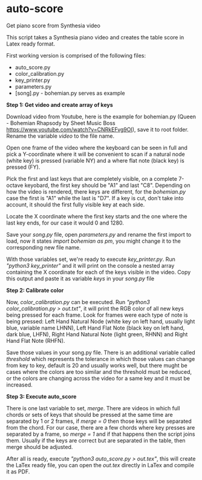 # auto-score
Get piano score from Synthesia video

This script takes a Synthesia piano video and creates the table score in Latex ready format.

First working version is comprised of the following files:
- auto_score.py
- color_calibration.py
- key_printer.py
- parameters.py
- [song].py - bohemian.py serves as example

**Step 1: Get video and create array of keys**

Download video from Youtube, here is the example for bohemian.py (Queen - Bohemian Rhapsody by Sheet Music Boss https://www.youtube.com/watch?v=CNRkEFvg9OI), save it to root folder.
Rename the variable *video* to the file name.

Open one frame of the video where the keyboard can be seen in full and pick a Y-coordinate where it will be convenient to scan if a natural node (white key) is pressed (variable NY) and a where flat note (black key) is pressed (FY). 

Pick the first and last keys that are completely visible, on a complete 7-octave keyobard, the first key should be "A1" and last "C8". Depending on how the video is rendered, there keys are different, for the *bohemian.py* case the first is "A1" while the last is "D7". If a key is cut, don't take into account, it should the first fully visible key at each side.

Locate the X coordinate where the first key starts and the one where the last key ends, for our case it would 0 and 1280.

Save your *song.py* file, open *parameters.py* and rename the first import to load, now it states *import bohemian as pm*, you might change it to the corresponding new file name.

With those variables set, we're ready to execute *key_printer.py*. Run *"python3 key_printer"* and it will print on the console a nested array containing the X coordinate for each of the keys visible in the video. Copy this output and paste it as variable *keys* in your *song.py* file

**Step 2: Calibrate color**

Now, *color_calibration.py* can be executed. Run *"python3 color_calibration.py > out.txt"*, it will print the RGB color of all new keys being pressed for each frame. Look for frames were each type of note is being pressed: Left Hand Natural Node (white key on left hand, usually light blue, variable name LHNN), Left Hand Flat Note (black key on left hand, dark blue, LHFN), Right Hand Natural Note (light green, RHNN) and Right Hand Flat Note (RHFN). 

Save those values in your song.py file. There is an additional variable called *threshold* which represents the tolerance in which those values can change from key to key, default is 20 and usually works well, but there mught be cases where the colors are too similar and the threshold must be reduced, or the colors are changing across the video for a same key and it must be increased.

**Step 3: Execute auto_score**

There is one last variable to set, *merge*. There are videos in which full chords or sets of keys that should be pressed at the same time are separated by 1 or 2 frames, if *merge = 0* then those keys will be separated from the chord. For our case, there are a few chords where key presses are separated by a frame, so *merge = 1* and if that happens then the script joins them. Usually if the keys are correct but are separated in the table, then merge should be adjusted.

After all is ready, execute *"python3 auto_score.py > out.tex"*, this will create the LaTex ready file, you can open the *out.tex* directly in LaTex and compile it as PDF.


